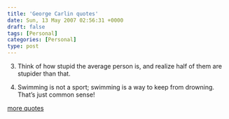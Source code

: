 ```yaml
---
title: 'George Carlin quotes'
date: Sun, 13 May 2007 02:56:31 +0000
draft: false
tags: [Personal]
categories: [Personal]
type: post
---
```


3.  Think of how stupid the average person is, and realize half of them are stupider than that.

6.  Swimming is not a sport; swimming is a way to keep from drowning. That’s just common sense!

[more quotes](http://blogzarro.com/?p=226)